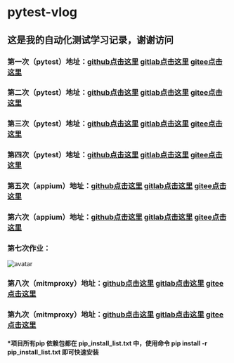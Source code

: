 # pytest-vlog

## 这是我的自动化测试学习记录，谢谢访问

### 第一次（pytest）地址：[github点击这里](https://github.com/ti132520/pytest-vlog/tree/main/pytest-20210411) [gitlab点击这里](https://gitlab.stuq.ceshiren.com/1665027031/pytest-vlog/-/tree/main/pytest-20210408) [gitee点击这里](https://gitee.com/ti132520/pytest-vlog/tree/main/pytest-20210408)

### 第二次（pytest）地址：[github点击这里](https://github.com/ti132520/pytest-vlog/tree/main/pytest-20210408) [gitlab点击这里](https://gitlab.stuq.ceshiren.com/1665027031/pytest-vlog/-/tree/main/pytest-20210411) [gitee点击这里](https://gitee.com/ti132520/pytest-vlog/tree/main/pytest-20210411)

### 第三次（pytest）地址：[github点击这里](https://github.com/ti132520/pytest-vlog/tree/main/pytest-20210415) [gitlab点击这里](https://gitlab.stuq.ceshiren.com/1665027031/pytest-vlog/-/tree/main/pytest-20210415) [gitee点击这里](https://gitee.com/ti132520/pytest-vlog/tree/main/pytest-20210415)

### 第四次（pytest）地址：[github点击这里](https://github.com/ti132520/pytest-vlog/tree/main/pytest-20210418) [gitlab点击这里](https://gitlab.stuq.ceshiren.com/1665027031/pytest-vlog/-/tree/main/pytest-20210418) [gitee点击这里](https://gitee.com/ti132520/pytest-vlog/tree/main/pytest-20210418)

### 第五次（appium）地址：[github点击这里](https://github.com/ti132520/pytest-vlog/tree/main/appium-20210422) [gitlab点击这里](https://gitlab.stuq.ceshiren.com/1665027031/pytest-vlog/-/tree/main/appium-20210422) [gitee点击这里](https://gitee.com/ti132520/pytest-vlog/tree/main/appium-20210422)

### 第六次（appium）地址：[github点击这里](https://github.com/ti132520/pytest-vlog/tree/main/appium-20210424) [gitlab点击这里](https://gitlab.stuq.ceshiren.com/1665027031/pytest-vlog/-/tree/main/appium-20210424) [gitee点击这里](https://gitee.com/ti132520/pytest-vlog/tree/main/appium-20210424)

###  第七次作业：

![avatar](https://ceshiren.com/uploads/default/optimized/2X/e/ede0fb8b9da50908659302c1c20687a68e35e6eb_2_800x603.jpeg)


### 第八次（mitmproxy）地址：[github点击这里](https://github.com/ti132520/pytest-vlog/tree/main/mitmproxy-20210516) [gitlab点击这里](https://gitlab.stuq.ceshiren.com/1665027031/pytest-vlog/-/tree/main/mitmproxy-20210516) [gitee点击这里](https://gitee.com/ti132520/pytest-vlog/tree/main/mitmproxy-20210516)

### 第九次（mitmproxy）地址：[github点击这里](https://github.com/ti132520/pytest-vlog/tree/main/service-test-20210520) [gitlab点击这里](https://gitlab.stuq.ceshiren.com/1665027031/pytest-vlog/-/tree/main/service-test-20210520) [gitee点击这里](https://gitee.com/ti132520/pytest-vlog/tree/main/service-test-20210520)



#### *项目所有pip 依赖包都在 pip_install_list.txt 中，使用命令 pip install -r pip_install_list.txt 即可快速安装  


